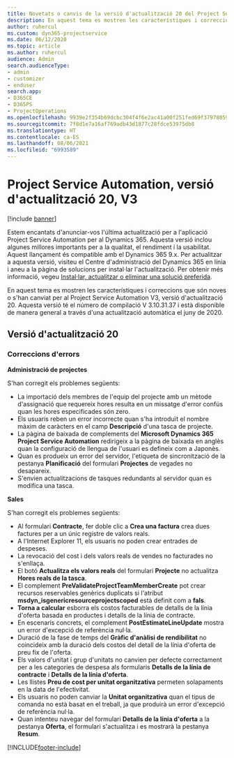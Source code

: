 ```yaml
---
title: Novetats o canvis de la versió d'actualització 20 del Project Service Automation, V3
description: En aquest tema es mostren les característiques i correccions disponibles al Project Service Automation V3, versió d'actualització 20
author: ruhercul
ms.custom: dyn365-projectservice
ms.date: 06/12/2020
ms.topic: article
ms.author: ruhercul
audience: Admin
search.audienceType:
- admin
- customizer
- enduser
search.app:
- D365CE
- D365PS
- ProjectOperations
ms.openlocfilehash: 9939e2f354b69dcbc304f4f6e2ac41a00f251fed69f37978059f4053335ee651
ms.sourcegitcommit: 7f8d1e7a16af769adb43d1877c28fdce53975db8
ms.translationtype: HT
ms.contentlocale: ca-ES
ms.lasthandoff: 08/06/2021
ms.locfileid: "6993589"
---
```

# <a name="project-service-automation-update-release-20-v3"></a>Project Service Automation, versió d'actualització 20, V3

[!include [banner](../includes/psa-now-project-operations.md)]

Estem encantats d'anunciar-vos l'última actualització per a l'aplicació Project Service Automation per al Dynamics 365. Aquesta versió inclou algunes millores importants per a la qualitat, el rendiment i la usabilitat. Aquest llançament és compatible amb el Dynamics 365 9.x. Per actualitzar a aquesta versió, visiteu el Centre d'administració del Dynamics 365 en línia i aneu a la pàgina de solucions per instal·lar l'actualització. Per obtenir més informació, vegeu [Instal·lar, actualitzar o eliminar una solució preferida](/power-platform/admin/install-remove-preferred-solution).

En aquest tema es mostren les característiques i correccions que són noves o s'han canviat per al Project Service Automation V3, versió d'actualització 20. Aquesta versió té el número de compilació V 3.10.31.37 i està disponible de manera general a través d'una actualització automàtica el juny de 2020.

## <a name="update-release-20"></a>Versió d'actualització 20

### <a name="bug-fixes"></a>Correccions d'errors

**Administració de projectes**

S'han corregit els problemes següents:

- La importació dels membres de l'equip del projecte amb un mètode d'assignació que requereix hores resulta en un missatge d'error confús quan les hores especificades són zero.
- Els usuaris reben un error incorrecte quan s'ha introduït el nombre màxim de caràcters en el camp **Descripció** d'una tasca de projecte.
- La pàgina de baixada de complements del **Microsoft Dynamics 365 Project Service Automation** redirigeix a la pàgina de baixada en anglès quan la configuració de llengua de l'usuari es defineix com a Japonès.
- Quan es produeix un error del servidor, l'etiqueta de sincronització de la pestanya **Planificació** del formulari **Projectes** de vegades no desapareix.
- S'envien actualitzacions de tasques redundants al servidor quan es modifica una tasca.

**Sales**

S'han corregit els problemes següents:

- Al formulari **Contracte**, fer doble clic a **Crea una factura** crea dues factures per a un únic registre de valors reals.
- A l'Internet Explorer 11, els usuaris no poden crear entrades de despeses.
- La revocació del cost i dels valors reals de vendes no facturades no s'enllaça.
- El botó **Actualitza els valors reals** del formulari **Projecte** no actualitza **Hores reals de la tasca**.
- El complement **PreValidateProjectTeamMemberCreate** pot crear recursos reservables genèrics duplicats si l'atribut **msdyn_isgenericresourceprojectscoped** està definit com a **fals**.
- **Torna a calcular** esborra els costos facturables de detalls de la línia d'oferta basada en productes i detalls de la línia de contracte.
- En escenaris concrets, el complement **PostEstimateLineUpdate** mostra un error d'excepció de referència nul·la.
- Duració de la fase de temps del **Gràfic d'anàlisi de rendibilitat** no coincideix amb la duració dels costos del detall de la línia d'oferta de preu fix de l'oferta.
- Els valors d'unitat i grup d'unitats no canvien per defecte correctament per a les categories de despesa als formularis **Detalls de la línia de contracte** i **Detalls de la línia d'oferta**.
- Les llistes **Preu de cost per unitat organitzativa** permeten solapaments en la data de l'efectivitat.
- Els usuaris no poden canviar la **Unitat organitzativa** quan el tipus de comanda no està basat en el treball, ja que produirà un error d'excepció de referència nul·la.
- Quan intenteu navegar del formulari **Detalls de la línia d'oferta** a la pestanya **Oferta**, el formulari s'actualitza i es mostrarà la pestanya **Resum**.


[!INCLUDE[footer-include](../includes/footer-banner.md)]